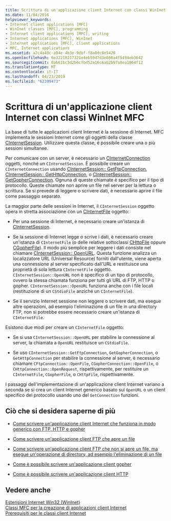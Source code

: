 ```yaml
---
title: Scrittura di un'applicazione client Internet con classi WinInet MFC
ms.date: 11/04/2016
helpviewer_keywords:
- Internet client applications [MFC]
- WinInet classes [MFC], programming
- Internet client applications [MFC], writing
- Internet applications [MFC], WinInet
- Internet applications [MFC], client applications
- MFC, Internet applications
ms.assetid: a2c4a40c-a94e-4b3e-9dbf-f8a8dc8e5428
ms.openlocfilehash: 6e32210217321e4eb59d7d3e666a4f5494eb3642
ms.sourcegitcommit: 0ab61bc3d2b6cfbd52a16c6ab2b97a8ea1864f12
ms.translationtype: MT
ms.contentlocale: it-IT
ms.lasthandoff: 04/23/2019
ms.locfileid: "62399473"
---
```

# <a name="writing-an-internet-client-application-using-mfc-wininet-classes"></a>Scrittura di un'applicazione client Internet con classi WinInet MFC

La base di tutte le applicazioni client Internet è la sessione di Internet. MFC implementa le sessioni Internet come gli oggetti della classe [CInternetSession](../mfc/reference/cinternetsession-class.md). Utilizzare questa classe, è possibile creare una o più sessioni simultanee.

Per comunicare con un server, è necessario un [CInternetConnection](../mfc/reference/cinternetconnection-class.md) oggetti, nonché un `CInternetSession`. È possibile creare un `CInternetConnection` usando [CInternetSession:: GetFtpConnection](../mfc/reference/cinternetsession-class.md#getftpconnection), [CInternetSession:: GetHttpConnection](../mfc/reference/cinternetsession-class.md#gethttpconnection), o [CInternetSession:: GetGopherConnection](../mfc/reference/cinternetsession-class.md#getgopherconnection). Ognuna di queste chiamate è specifico per il tipo di protocollo. Queste chiamate non aprire un file nel server per la lettura o scrittura. Se si prevede di leggere o scrivere dati, è necessario aprire il file come passaggio separato.

La maggior parte delle sessioni in Internet, il `CInternetSession` oggetto opera in stretta associazione con un [CInternetFile](../mfc/reference/cinternetfile-class.md) oggetto:

- Per una sessione di Internet, è necessario creare un'istanza di [CInternetSession](../mfc/reference/cinternetsession-class.md).

- Se la sessione di Internet legge o scrive i dati, è necessario creare un'istanza di `CInternetFile` (o delle relative sottoclassi [CHttpFile](../mfc/reference/chttpfile-class.md) oppure [CGopherFile](../mfc/reference/cgopherfile-class.md)). Il modo più semplice per leggere i dati consiste nel chiamare [CInternetSession:: OpenURL](../mfc/reference/cinternetsession-class.md#openurl). Questa funzione analizza un localizzatore URL (Universal Resource) forniti dall'utente, viene aperta una connessione al server specificato dall'URL e restituisce una proprietà di sola lettura `CInternetFile` oggetto. `CInternetSession::OpenURL` non è specifico di un tipo di protocollo, ovvero la stessa chiamata funziona per tutti gli URL di FTP, HTTP o gopher. `CInternetSession::OpenURL` funziona anche con i file locali (restituzione di un `CStdioFile` anziché un `CInternetFile`).

- Se il servizio Internet sessione non leggere o scrivere dati, ma esegue altre operazioni, ad esempio l'eliminazione di un file in una directory FTP, non si potrebbe essere necessario creare un'istanza di `CInternetFile`.

Esistono due modi per creare un `CInternetFile` oggetto:

- Se si usa `CInternetSession::OpenURL` per stabilire la connessione al server, la chiamata a `OpenURL` restituisce un `CStdioFile`.

- Se uso `CInternetSession::GetFtpConnection`, `GetGopherConnection`, o `GetHttpConnection` per stabilire la connessione al server, è necessario chiamare `CFtpConnection::OpenFile`, `CGopherConnection::OpenFile`, o `CHttpConnection::OpenRequest`, rispettivamente, per restituire un `CInternetFile`, `CGopherFile`, o `CHttpFile`, rispettivamente.

I passaggi dell'implementazione di un'applicazione client Internet variano a seconda se si crea un client Internet generico basato sui `OpenURL` o un client specifico del protocollo usando uno del `GetConnection` funzioni.

## <a name="what-do-you-want-to-know-more-about"></a>Ciò che si desidera saperne di più

- [Come scrivere un'applicazione client Internet che funziona in modo generico con FTP, HTTP e gopher](../mfc/steps-in-a-typical-internet-client-application.md)

- [Come scrivere un'applicazione client FTP che apre un file](../mfc/steps-in-a-typical-ftp-client-application.md)

- [Come scrivere un'applicazione client FTP che non si apre un file, ma esegue un'operazione di directory, ad esempio l'eliminazione di un file](../mfc/steps-in-a-typical-ftp-client-application-to-delete-a-file.md)

- [Come è possibile scrivere un'applicazione client gopher](../mfc/steps-in-a-typical-gopher-client-application.md)

- [Come è possibile scrivere un'applicazione client HTTP](../mfc/steps-in-a-typical-http-client-application.md)

## <a name="see-also"></a>Vedere anche

[Estensioni Internet Win32 (WinInet)](../mfc/win32-internet-extensions-wininet.md)<br/>
[Classi MFC per la creazione di applicazioni client Internet](../mfc/mfc-classes-for-creating-internet-client-applications.md)<br/>
[Prerequisiti per le classi client Internet](../mfc/prerequisites-for-internet-client-classes.md)
